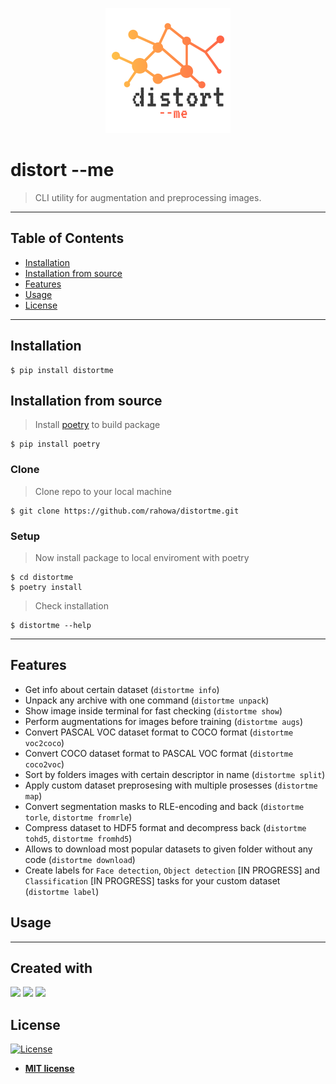 <p align="center">
    <img src="assets/logo.png" alt="Logo" width="200" height="200" />
</p>

# distort --me
> CLI utility for augmentation and preprocessing images.
>
---
## Table of Contents
- [Installation](#installation)
- [Installation from source](#installation-from-source)
- [Features](#features)
- [Usage](#usage)
- [License](#license)

---
## Installation
```shell
$ pip install distortme
```

## Installation from source
> Install <a href=https://github.com/python-poetry/poetry>poetry</a> to build package
```shell 
$ pip install poetry
``` 

### Clone

> Clone repo to your local machine
```shell 
$ git clone https://github.com/rahowa/distortme.git
```

### Setup

> Now install package to local enviroment with poetry

```shell
$ cd distortme
$ poetry install
```
> Check installation 

```shell
$ distortme --help
```

---
## Features
- Get info about certain dataset (`distortme info`)
- Unpack any archive with one command (`distortme unpack`)
- Show image inside terminal for fast checking (`distortme show`)
- Perform augmentations for images before training (`distortme augs`)
- Convert PASCAL VOC dataset format to COCO format (`distortme voc2coco`)
- Convert COCO dataset format to PASCAL VOC format (`distortme coco2voc`)
- Sort by folders images with certain descriptor in name (`distortme split`)
- Apply custom dataset preprosesing with multiple prosesses (`distortme map`)
- Convert segmentation masks to RLE-encoding and back (`distortme torle`, `distortme fromrle`)
- Compress dataset to HDF5 format and decompress back (`distortme tohd5`, `distortme fromhd5`)
- Allows to download most popular datasets to given folder without any code (`distortme download`)
- Create labels for `Face detection`, `Object detection` [IN PROGRESS] and `Classification` [IN PROGRESS] tasks for your custom dataset (`distortme label`)

## Usage

---
## Created with
<a href="https://github.com/albumentations-team/albumentations" target="_blank"><img src="https://albumentations.readthedocs.io/en/latest/_static/logo.png" width="100"/></a>
<a href="https://typer.tiangolo.com/"><img src="https://typer.tiangolo.com/img/logo-margin/logo-margin-vector.svg" width="100"/></a>
<a href="https://python-poetry.org/"><img src="https://python-poetry.org/images/logo-origami.svg" width="50"/></a>

## License

[![License](http://img.shields.io/:license-mit-blue.svg?style=flat-square)](http://badges.mit-license.org)

- **[MIT license](http://opensource.org/licenses/mit-license.php)**
